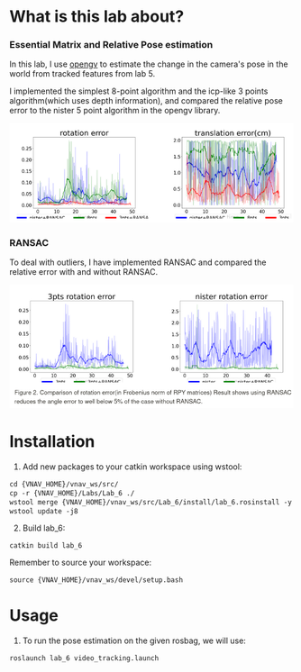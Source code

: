 # What is this lab about?

### Essential Matrix and Relative Pose estimation

In this lab, I use [opengv](https://github.com/laurentkneip/opengv) to estimate the change in the camera's pose in the world from tracked features from lab 5. 

I implemented the simplest 8-point algorithm and the icp-like 3 points algorithm(which uses depth information), and compared the relative pose error to the nister 5 point algorithm in the opengv library.

![Alt text](algo.png)


### RANSAC 

To deal with outliers, I have implemented RANSAC and compared the relative error with and without RANSAC.

![Alt text](RANSAC.png)

# Installation

1. Add new packages to your catkin workspace using wstool:
```
cd {VNAV_HOME}/vnav_ws/src/
cp -r {VNAV_HOME}/Labs/Lab_6 ./
wstool merge {VNAV_HOME}/vnav_ws/src/Lab_6/install/lab_6.rosinstall -y
wstool update -j8
```

2. Build lab_6:
```
catkin build lab_6
```

Remember to source your workspace:
```
source {VNAV_HOME}/vnav_ws/devel/setup.bash
```

# Usage

1. To run the pose estimation on the given rosbag, we will use:
```
roslaunch lab_6 video_tracking.launch
```

